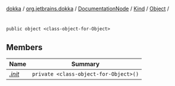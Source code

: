 [dokka](../../../../../index.md) / [org.jetbrains.dokka](../../../../index.md) / [DocumentationNode](../../../index.md) / [Kind](../../index.md) / [Object](../index.md) / [<class-object-for-Object>](index.md)

# <class-object-for-Object>

```
public object <class-object-for-Object>
```
## Members
| Name | Summary |
|------|---------|
|[*.init*](_init_.md)|`private <class-object-for-Object>()`<br>|
